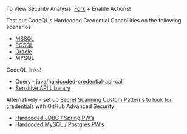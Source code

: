 To View Security Analysis: [Fork](../../fork) + Enable Actions!


Test out CodeQL's Hardcoded Credential Capabilities on the following scenarios
-  [MSSQL](https://learn.microsoft.com/en-us/sql/connect/jdbc/working-with-a-connection?view=sql-server-ver16)
-  [PGSQL](https://jdbc.postgresql.org/documentation/use/)
-  [Oracle](https://www.javatpoint.com/example-to-connect-to-the-oracle-database)
-  MYSQL

CodeQL links!
- Query - [java/hardcoded-credential-api-call](https://github.com/github/codeql/blob/main/java/ql/src/Security/CWE/CWE-798/HardcodedCredentialsApiCall.ql)
- [Sensitive API Libarary](https://github.com/github/codeql/blob/main/java/ql/lib/semmle/code/java/security/SensitiveApi.qll#L142)

Alternatively - set up [Secret Scanning Custom Patterns to look for credentials](https://docs.github.com/en/enterprise-cloud@latest/code-security/secret-scanning/defining-custom-patterns-for-secret-scanning) with GitHub Advanced Security
- [Hardcoded JDBC / Spring PW’s](https://github.com/advanced-security/secret-scanning-custom-patterns/tree/main/configs#hardcoded-spring-sql-passwords)
- [Hardcoded MySQL / Postgres PW’s](https://github.com/advanced-security/secret-scanning-custom-patterns/tree/main/configs#hardcoded-database-passwords)
